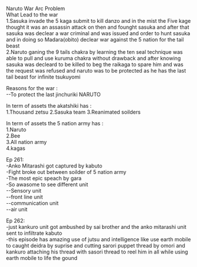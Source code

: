 Naruto War Arc Problem <br/>
                        What Lead to the war<br/> 
1.Sasuka invade the 5 kaga submit to kill danzo and in the mist the Five kage thought it was an assassin attack on then and founght sasuka and after that sasuka was declear a war criminal and was issued and order to hunt sasuka and in doing so Madara(obito) declear war against the 5 nation for the tail beast <br/>
2.Naruto ganing the 9 tails chakra by learning the ten seal technique was able to pull and use kuruma chakra without drawback and after knowing sasuka was decleard to be killed to beg the raikaga to spare him and was the request was refused and naruto was to be protected as he has the last tail beast for infinite tsukuyomi <br/>

Reasons for the war :  
--To protect the last jinchuriki NARUTO 

In term of assets the akatshiki has : <br/>
1.Thousand zetsu 
2.Sasuka team
3.Reanimated soilders 

In term of assets the 5 nation army has :  
1.Naruto  
2.Bee  
3.All nation army  
4.kagas  

Ep 261:  
-Anko Mitarashi got captured by kabuto  
-Fight broke out between soilder of 5 nation army  
-The most epic speach by gara    
-So awasome to see different unit  
--Sensory unit  
--front line unit  
--communication unit  
--air unit  

Ep 262:  
-just kankuro unit got ambushed by sai brother and the anko mitarashi unit sent to infiltrate kabuto  
-this episode has amazing use of jutsu and intelligence like use earth mobile to caught deidra by suprise and cutting sarori puppet thread by omori and kankuro attaching his thread with sasori thread to reel him in all while using earth mobile to life the gound 
